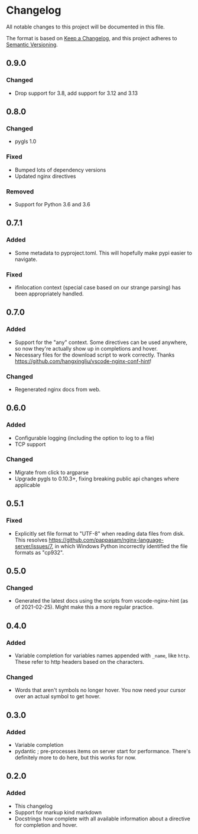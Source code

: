 # Changelog

All notable changes to this project will be documented in this file.

The format is based on [Keep a Changelog](https://keepachangelog.com/en/1.0.0/), and this project adheres to [Semantic Versioning](https://semver.org/spec/v2.0.0.html).

## 0.9.0

### Changed

- Drop support for 3.8, add support for 3.12 and 3.13

## 0.8.0

### Changed

- pygls 1.0

### Fixed

- Bumped lots of dependency versions
- Updated nginx directives

### Removed

- Support for Python 3.6 and 3.6

## 0.7.1

### Added

- Some metadata to pyproject.toml. This will hopefully make pypi easier to navigate.

### Fixed

- ifinlocation context (special case based on our strange parsing) has been appropriately handled.

## 0.7.0

### Added

- Support for the "any" context. Some directives can be used anywhere, so now they're actually show up in completions and hover.
- Necessary files for the download script to work correctly. Thanks <https://github.com/hangxingliu/vscode-nginx-conf-hint>!

### Changed

- Regenerated nginx docs from web.

## 0.6.0

### Added

- Configurable logging (including the option to log to a file)
- TCP support

### Changed

- Migrate from click to argparse
- Upgrade pygls to 0.10.3+, fixing breaking public api changes where applicable

## 0.5.1

### Fixed

- Explicitly set file format to "UTF-8" when reading data files from disk. This resolves <https://github.com/pappasam/nginx-language-server/issues/7>, in which Windows Python incorrectly identified the file formats as "cp932".

## 0.5.0

### Changed

- Generated the latest docs using the scripts from vscode-nginx-hint (as of 2021-02-25). Might make this a more regular practice.

## 0.4.0

### Added

- Variable completion for variables names appended with `_name`, like `http`. These refer to http headers based on the characters.

### Changed

- Words that aren't symbols no longer hover. You now need your cursor over an actual symbol to get hover.

## 0.3.0

### Added

- Variable completion
- pydantic ; pre-processes items on server start for performance. There's definitely more to do here, but this works for now.

## 0.2.0

### Added

- This changelog
- Support for markup kind markdown
- Docstrings how complete with all available information about a directive for completion and hover.
